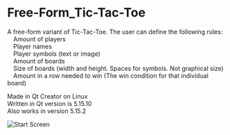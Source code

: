 # Free-Form_Tic-Tac-Toe

A free-form variant of Tic-Tac-Toe. The user can define the following rules:<br />
&emsp;Amount of players<br />
&emsp;Player names<br />
&emsp;Player symbols (text or image)<br />
&emsp;Amount of boards<br />
&emsp;Size of boards (width and height. Spaces for symbols. Not graphical size)<br />
&emsp;Amount in a row needed to win (The win condition for that individual board)<br />
  
Made in Qt Creator on Linux<br />
Written in Qt version is 5.15.10<br />
Also works in version 5.15.2

![Start Screen](https://i.imgur.com/JzDYkLw.png)
